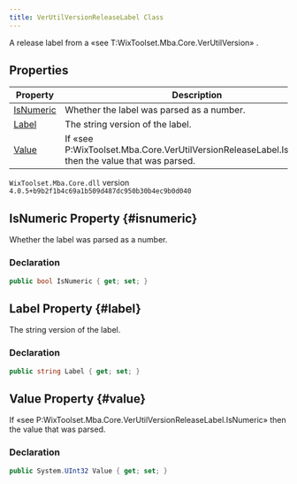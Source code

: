 ```yaml
---
title: VerUtilVersionReleaseLabel Class
---
```

A release label from a «see T:WixToolset.Mba.Core.VerUtilVersion» .
## Properties
| Property | Description |
| ------ | ----------- |
| [IsNumeric](#isnumeric) | Whether the label was parsed as a number. |
| [Label](#label) | The string version of the label. |
| [Value](#value) | If «see P:WixToolset.Mba.Core.VerUtilVersionReleaseLabel.IsNumeric» then the value that was parsed. |
`WixToolset.Mba.Core.dll` version `4.0.5+b9b2f1b4c69a1b509d487dc950b30b4ec9b0d040`
## IsNumeric Property {#isnumeric}
Whether the label was parsed as a number.
### Declaration
```cs
public bool IsNumeric { get; set; }
```
## Label Property {#label}
The string version of the label.
### Declaration
```cs
public string Label { get; set; }
```
## Value Property {#value}
If «see P:WixToolset.Mba.Core.VerUtilVersionReleaseLabel.IsNumeric» then the value that was parsed.
### Declaration
```cs
public System.UInt32 Value { get; set; }
```
